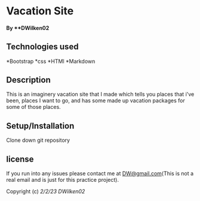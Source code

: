 # Vacation Site

#### By **DWilken02

## Technologies used

*Bootstrap
*css
*HTMl
*Markdown

## Description

This is an imaginery vacation site that I made which tells you places that i've been, places I want to go, and has some made up vacation packages for some of those places.

## Setup/Installation

Clone down git repository

## license

If you run into any issues please contact me at DW@gmail.com(This is not a real email and is just for this practice project).

Copyright (c) _2/2/23_ _DWilken02_